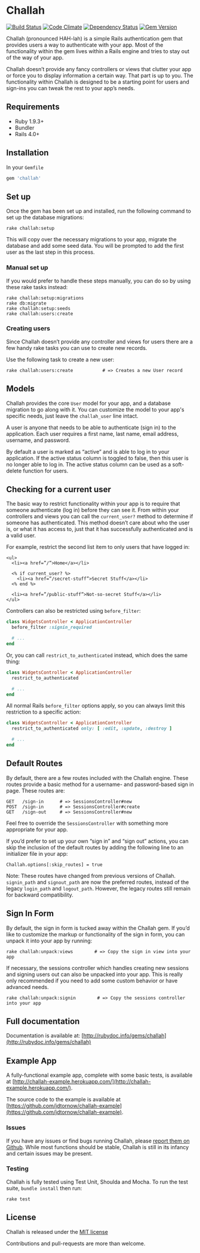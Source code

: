 # Challah

[![Build Status](https://secure.travis-ci.org/jdtornow/challah.png)](http://travis-ci.org/jdtornow/challah) [![Code Climate](https://codeclimate.com/github/jdtornow/challah.png)](https://codeclimate.com/github/jdtornow/challah) [![Dependency Status](https://gemnasium.com/jdtornow/challah.png?travis)](https://gemnasium.com/jdtornow/challah) [![Gem Version](https://badge.fury.io/rb/challah.png)](http://badge.fury.io/rb/challah)

Challah (pronounced HAH-lah) is a simple Rails authentication gem that provides users a way to authenticate with your app. Most of the functionality within the gem lives within a Rails engine and tries to stay out of the way of your app.

Challah doesn’t provide any fancy controllers or views that clutter your app or force you to display information a certain way. That part is up to you. The functionality within Challah is designed to be a starting point for users and sign-ins you can tweak the rest to your app’s needs.

## Requirements

* Ruby 1.9.3+
* Bundler
* Rails 4.0+

## Installation

In your `Gemfile`

```ruby
gem 'challah'
```

## Set up

Once the gem has been set up and installed, run the following command to set up the database migrations:

    rake challah:setup

This will copy over the necessary migrations to your app, migrate the database and add some seed data. You will be prompted to add the first user as the last step in this process.

### Manual set up

If you would prefer to handle these steps manually, you can do so by using these rake tasks instead:

    rake challah:setup:migrations
    rake db:migrate
    rake challah:setup:seeds
    rake challah:users:create

### Creating users

Since Challah doesn’t provide any controller and views for users there are a few handy rake tasks you can use to create new records.

Use the following task to create a new user:

    rake challah:users:create           # => Creates a new User record

## Models

Challah provides the core `User` model for your app, and a database migration to go along with it. You can customize the model to your app's specific needs, just leave the `challah_user` line intact.

A user is anyone that needs to be able to authenticate (sign in) to the application. Each user requires a first name, last name, email address, username, and password.

By default a user is marked as “active” and is able to log in to your application. If the active status column is toggled to false, then this user is no longer able to log in. The active status column can be used as a soft-delete function for users.

## Checking for a current user

The basic way to restrict functionality within your app is to require that someone authenticate (log in) before they can see it. From within your controllers and views you can call the `current_user?` method to determine if someone has authenticated. This method doesn’t care about who the user is, or what it has access to, just that it has successfully authenticated and is a valid user.

For example, restrict the second list item to only users that have logged in:

```erb
<ul>
  <li><a href=”/”>Home</a></li>

  <% if current_user? %>
    <li><a href=”/secret-stuff”>Secret Stuff</a></li>
  <% end %>

  <li><a href=”/public-stuff”>Not-so-secret Stuff</a></li>
</ul>
```

Controllers can also be restricted using `before_filter`:

```ruby
class WidgetsController < ApplicationController
  before_filter :signin_required

  # ...
end
```

Or, you can call `restrict_to_authenticated` instead, which does the same thing:

```ruby
class WidgetsController < ApplicationController
  restrict_to_authenticated

  # ...
end
```

All normal Rails `before_filter` options apply, so you can always limit this restriction to a specific action:


```ruby
class WidgetsController < ApplicationController
  restrict_to_authenticated only: [ :edit, :update, :destroy ]

  # ...
end
```

## Default Routes

By default, there are a few routes included with the Challah engine. These routes provide a basic method for a username- and password-based sign in page. These routes are:

    GET   /sign-in      # => SessionsController#new
    POST  /sign-in      # => SessionsController#create
    GET   /sign-out     # => SessionsController#new

Feel free to override the `SessionsController` with something more appropriate for your app.

If you’d prefer to set up your own “sign in” and “sign out” actions, you can skip the inclusion of the default routes by adding the following line to an initializer file in your app:

    Challah.options[:skip_routes] = true

Note: These routes have changed from previous versions of Challah. `signin_path` and `signout_path` are now the preferred routes, instead of the legacy `login_path` and `logout_path`. However, the legacy routes still remain for backward compatibility.

## Sign In Form

By default, the sign in form is tucked away within the Challah gem. If you’d like to customize the markup or functionality of the sign in form, you can unpack it into your app by running:

    rake challah:unpack:views        # => Copy the sign in view into your app

If necessary, the sessions controller which handles creating new sessions and signing users out can also be unpacked into your app. This is really only recommended if you need to add some custom behavior or have advanced needs.

    rake challah:unpack:signin        # => Copy the sessions controller into your app

## Full documentation

Documentation is available at: [http://rubydoc.info/gems/challah](http://rubydoc.info/gems/challah)

## Example App

A fully-functional example app, complete with some basic tests, is available at [http://challah-example.herokuapp.com/](http://challah-example.herokuapp.com/).

The source code to the example is available at [https://github.com/jdtornow/challah-example](https://github.com/jdtornow/challah-example).

### Issues

If you have any issues or find bugs running Challah, please [report them on Github](https://github.com/jdtornow/challah/issues). While most functions should be stable, Challah is still in its infancy and certain issues may be present.

### Testing

Challah is fully tested using Test Unit, Shoulda and Mocha. To run the test suite, `bundle install` then run:

    rake test

## License

Challah is released under the [MIT license](http://www.opensource.org/licenses/MIT)

Contributions and pull-requests are more than welcome.
